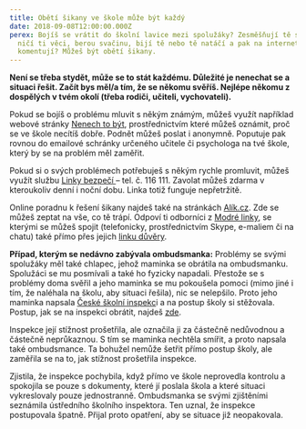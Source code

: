 ```yaml
---
title: Obětí šikany ve škole může být každý
date: 2018-09-08T12:00:00.000Z
perex: Bojíš se vrátit do školní lavice mezi spolužáky? Zesměšňují tě spolužáci,
  ničí ti věci, berou svačinu, bijí tě nebo tě natáčí a pak na internetu videa
  komentují? Můžeš být obětí šikany.
---
```

**Není se třeba stydět, může se to stát každému. Důležité je nenechat se a situaci řešit. Začít bys měl/a tím, že se někomu svěříš. Nejlépe někomu z dospělých v tvém okolí (třeba rodiči, učiteli, vychovateli).** 

Pokud se bojíš o problému mluvit s někým známým, můžeš využít například webové stránky [Nenech to být](https://www.nntb.cz/), prostřednictvím které můžeš oznámit, proč se ve škole necítíš dobře. Podnět můžeš poslat i anonymně. Poputuje pak rovnou do emailové schránky určeného učitele či psychologa na tvé škole, který by se na problém měl zaměřit.

Pokud si o svých problémech potřebuješ s někým rychle promluvit, můžeš využít službu [Linky bezpečí ](https://www.linkabezpeci.cz/poradna/ublizovani,-zneuzivani,-sikana/sikana/)– tel. č. 116 111. Zavolat můžeš zdarma v kteroukoliv denní i noční dobu. Linka totiž funguje nepřetržitě.

Online poradnu k řešení šikany najdeš také na stránkách [Alík.cz](https://www.alik.cz/p/sikana). Zde se můžeš zeptat na vše, co tě trápí. Odpoví ti odborníci z [Modré linky](http://www.modralinka.cz/), se kterými se můžeš spojit (telefonicky, prostřednictvím Skype, e-maliem či na chatu) také přímo přes jejich [linku důvěry](http://www.modralinka.cz/?page=ld).

**Případ, kterým se nedávno zabývala ombudsmanka:** Problémy se svými spolužáky měl také chlapec, jehož maminka se obrátila na ombudsmanku. Spolužáci se mu posmívali a také ho fyzicky napadali. Přestože se s problémy doma svěřil a jeho maminka se mu pokoušela pomoci (mimo jiné i tím, že naléhala na školu, aby situaci řešila), nic se nelepšilo. Proto jeho maminka napsala [České školní inspekc](https://www.csicr.cz/)i a na postup školy si stěžovala. Postup, jak se na inspekci obrátit, najdeš [zde](https://www.csicr.cz/cz/Clanky/Jak-podavat-stiznosti).

Inspekce její stížnost prošetřila, ale označila ji za částečně nedůvodnou a částečně neprůkaznou. S tím se maminka nechtěla smířit, a proto napsala také ombudsmance. Ta bohužel nemůže šetřit přímo postup školy, ale zaměřila se na to, jak stížnost prošetřila inspekce.

Zjistila, že inspekce pochybila, když přímo ve škole neprovedla kontrolu a spokojila se pouze s dokumenty, které jí poslala škola a které situaci vykreslovaly pouze jednostranně. Ombudsmanka se svými zjištěními seznámila ústředního školního inspektora. Ten uznal, že inspekce postupovala špatně. Přijal proto opatření, aby se situace již neopakovala.
